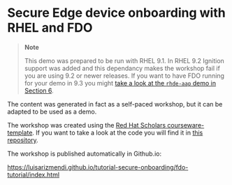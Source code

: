 # Secure Edge device onboarding with RHEL and FDO

  >**Note**
  >
  > This demo was prepared to be run with RHEL 9.1. In RHEL 9.2 Ignition support was added and this dependancy makes the workshop fail if you are using 9.2 or newer releases. If you want to have FDO running for your demo in 9.3 you might [take a look at the `rhde-aap` demo in Section 6](../rhde-aap/README.md).

The content was generated in fact as a self-paced workshop, but it can be adapted to be used as a demo.

The workshop was created using the [Red Hat Scholars courseware-template](https://github.com/redhat-scholars/courseware-template). If you want to take a look at the code you will find it in [this repository](https://github.com/luisarizmendi/tutorial-secure-onboarding).

The workshop is published automatically in Github.io: 

https://luisarizmendi.github.io/tutorial-secure-onboarding/fdo-tutorial/index.html
